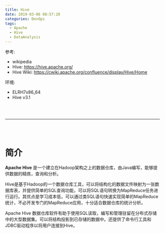 ```yaml
---
title: Hive
date: 2019-03-06 08:57:20
categories: DevOps
tags:
  - Apache
  - Hive
  - DataAnalysis
---
```



参考:

- wikipedia
- Hive: <https://hive.apache.org/>
- Hive Wiki: <https://cwiki.apache.org/confluence/display/Hive/Home>


环境:

- ELRH7x86_64
- Hive v3.1





<br/>
<br/>

---

<!--more-->

<br/>
<br/>

























# 简介


**Apache Hive** 是一个建立在Hadoop架构之上的数据仓库，由Java编写，能够提供数据的精炼，查询和分析。

Hive是基于Hadoop的一个数据仓库工具，可以将结构化的数据文件映射为一张数据库表，并提供简单的SQL查询功能，可以将SQL语句转换为MapReduce任务进行运行。其优点是学习成本低，可以通过类SQL语句快速实现简单的MapReduce统计，不必开发专门的MapReduce应用，十分适合数据仓库的统计分析。

Apache Hive 数据仓库软件有助于使用SQL读取，编写和管理驻留在分布式存储中的大型数据集。可以将结构投影到已存储的数据中。还提供了命令行工具和JDBC驱动程序以将用户连接到Hive。











